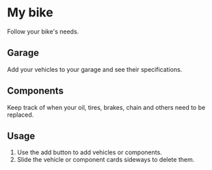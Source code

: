 # My bike

Follow your bike's needs.

## Garage

Add your vehicles to your garage and see their specifications.

## Components

Keep track of when your oil, tires, brakes, chain and others need to be replaced.

## Usage

1. Use the add button to add vehicles or components.
2. Slide the vehicle or component cards sideways to delete them.